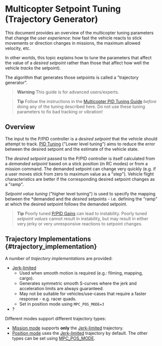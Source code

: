 # Multicopter Setpoint Tuning (Trajectory Generator)

This document provides an overview of the multicopter tuning parameters that change the *user experience*: how fast the vehicle reacts to stick movements or direction changes in missions, the maximum allowed velocity, etc.

In other worlds, this topic explains how to tune the parameters that affect the value of a *desired setpoint* rather than those that affect how well the vehicle *tracks* the setpoint).

The algorithm that generates those setpoints is called a "trajectory generator".

> **Warning** This guide is for advanced users/experts.

<span></span>
> **Tip** Follow the instructions in the [Multicopter PID Tuning Guide](../config_mc/pid_tuning_guide_multicopter.md) *before* doing any of the tuning described here.
  Do not use these tuning parameters to fix bad tracking or vibration!

## Overview

The input to the P/PID controller is a *desired setpoint* that the vehicle should attempt to track.
[PID Tuning](../config_mc/pid_tuning_guide_multicopter.md) ("Lower level tuning") aims to reduce the error between the desired setpoint and the estimate of the vehicle state.

The *desired setpoint* passed to the P/PID controller is itself calculated from a *demanded setpoint* based on a stick position (in RC modes) or from a mission command.
The demanded setpoint can change very quickly (e.g. if a user moves stick from zero to maximum value as a "step").
Vehicle flight characteristics are better if the corresponding desired setpoint changes as a "ramp".

*Setpoint value tuning* ("higher level tuning") is used to specify the mapping between the *demanded  and the *desired* setpoints - i.e. defining the "ramp" at which the desired setpoint follows the demanded setpoint.

> **Tip** Poorly tuned [P/PID Gains](../config_mc/pid_tuning_guide_multicopter.md) can lead to instability.
  Poorly tuned *setpoint values* cannot result in instability, but may result in either very jerky or very unresponsive reactions to setpoint changes.


<!-- 
## Definitions

The position controller ([diagram here](https://dev.px4.io/master/en/flight_stack/controller_diagrams.html#multicopter-position-controller)) consists of an outer **P** position-control loop and an inner **PID** velocity-control loop.
Depending on the control (flight) mode either both loops are active or just the velocity control loop.

For the remainder of this topic the term **position-control** represents the case where both loops are active while **velocity-control** refers to the case when only the velocity control loop is in use.
-->

## Trajectory Implementations {#trajectory_implementation}

A number of *trajectory implementations* are provided:

- [Jerk-limited](../config_mc/mc_jerk_limited_type_trajectory.md) 
  - Used when smooth motion is required (e.g.: filming, mapping, cargo).
  - Generates symmetric smooth S-curves where the jerk and acceleration limits are always guaranteed.
  - May not be suitable for vehicles/use-cases that require a faster response - e.g. racer quads.
  - Set in position mode using `MPC_POS_MODE=3`
- ?

Different modes support different trajectory types:
- [Mission mode](../flight_modes/mission.md) supports **only** the [Jerk-limited](../config_mc/mc_jerk_limited_type_trajectory.md) trajectory.
- [Position mode](../flight_modes/position_mc.md) uses the [Jerk-limited](../config_mc/mc_jerk_limited_type_trajectory.md) trajectory by default. 
The other types can be set using [MPC_POS_MODE](../advanced_config/parameter_reference.md#MPC_POS_MODE).
